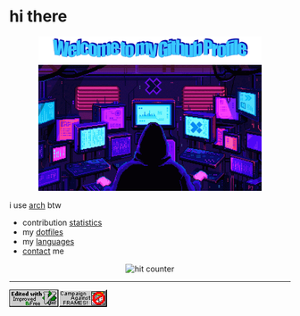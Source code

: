 # hi there

<center>
    <img src="pictures/welcome.png" width=400>
</center>


<center>
    <img src="pictures/screens.gif" width=400>
</center>

i use [arch](https://archlinux.org/) btw


- contribution [statistics](stats.md)
- my [dotfiles](https://github.com/mb6ockatf/dotfiles)
- my [languages](languages.md)
- [contact](contacts.md) me
<center>
    <img src="https://profile-counter.glitch.me/mb6ockatf/count.svg" alt="hit counter" align="center">
</center>

------

<img src="pictures/vim.gif"><img src="pictures/noframes.gif">
